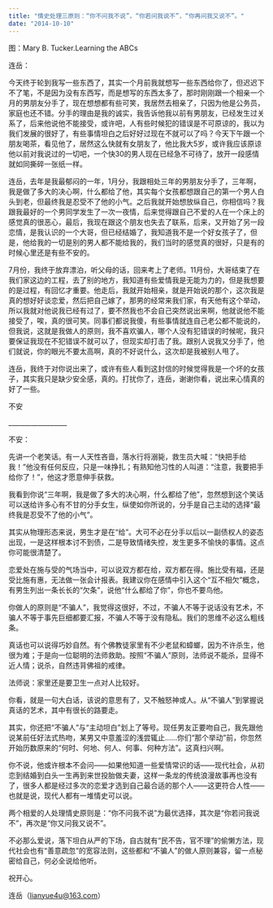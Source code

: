 ```yaml
---
title: "情史处理三原则：“你不问我不说”，“你若问我说不”，“你再问我又说不”。"
date: "2014-10-10"
---
```


图：Mary B. Tucker.Learning the ABCs

连岳：

今天终于轮到我写一些东西了，其实一个月前我就想写一些东西给你了，但迟迟下不了笔，不是因为没有东西写，而是想写的东西太多了，那时刚刚跟一个相亲一个月的男朋友分手了，现在想想都有些可笑，我居然去相亲了，只因为他是公务员，家庭也还不错。分手的理由是我的诚实，我告诉他我以前有男朋友，已经发生过关系了，后来他说他不能接受，或许吧，人有些时候犯的错误是不可原谅的，我以为我们发展的很好了，有些事情坦白之后好好过现在不就可以了吗？今天下午跟一个朋友喝茶，看见他了，居然这么快就有女朋友了，他比我大5岁，或许我应该原谅他以前对我说过的一切吧，一个快30的男人现在已经急不可待了，放开一段感情就如同撕碎一张纸一样。

连岳，去年是我最郁闷的一年，1月分，我跟相处三年的男朋友分手了，三年啊，我是做了多大的决心啊，什么都给了他，其实每个女孩都想跟自己的第一个男人白头到老，但最终我是忍受不了他的小气。之后我就开始想放纵自己，你相信吗？我跟我最好的一个男同学发生了一次一夜情，后来觉得跟自己不爱的人在一个床上的感觉真的很恶心，最后，我现在跟这个朋友也失去了联系，后来，又开始了另一段恋情，是我认识的一个大哥，但已经结婚了，我知道我不是一个好女孩子了，但是，他给我的一切是别的男人都不能给我的，我们当时的感觉真的很好，只是有的时候心里还是有些不安的。

7月份，我终于放弃漂泊，听父母的话，回来考上了老师。11月份，大哥结束了在我们家这边的工程，去了别的地方，我知道有些爱情我是无能为力的，但是我想要的是过程，有回忆才重要。他走后，我就开始相亲，就是开始说的那个，这次我是真的想好好谈恋爱，然后把自己嫁了，那男的经常来我们家，有天他有这个举动，所以我就对他说我已经有过了，要不然我也不会自己突然说出来啊，他就说他不能接受了，唉，真的很可笑。同事们都说我傻，有些事情就连自己老公都不能说的，但我说，这就是我做人的原则，我不喜欢骗人，哪个人没有犯错误的时候呢，我只要保证我现在不犯错误不就可以了，但现实却打击了我。跟别人说我又分手了，他们就说，你的眼光不要太高啊，真的不好说什么，这次却是我被别人甩了。

连岳，我终于对你说出来了，或许有些人看到这封信的时候觉得我是一个坏的女孩子，其实我只是缺少安全感，真的。打扰你了，连岳，谢谢你看，说出来心情真的好了一些。

不安

\_\_\_\_\_\_\_\_\_\_\_\_\_\_\_\_\_\_

不安：

先讲一个老笑话。有一人天性吝啬，落水行将溺毙，救生员大喊：“快把手给我！”他没有任何反应，只是一味挣扎；有熟知他习性的人叫道：“注意，我要把手给你了！”，他这才愿意伸手获救。

我看到你说“三年啊，我是做了多大的决心啊，什么都给了他”，忽然想到这个笑话可以送给许多心有不甘的分手女生，纵使如你所说的，分手是自己主动的选择“最终我是忍受不了他的小气”。

其实从物理形态来说，男生才是在“给”。大可不必在分手以后以一副债权人的姿态出现，一是这样根本讨不到债，二是导致情绪失控，发生更多不愉快的事情。这点你可能很清楚了。

恋爱处在施与受的气场当中，可以说双方都在给，双方都在得。施比受有福，还是受比施有惠，无法做一张会计报表。我建议你在感情中引入这个“互不相欠”概念，有男生列出一条长长的“欠条”，说他“什么都给了你”，你也不要鸟他。

你做人的原则是“不骗人”，我觉得这很好，不过，不骗人不等于说话没有艺术，不骗人不等于事先巨细都要汇报，不骗人不等于没有隐私。我们的思维不必这么粗线条。

真话也可以说得巧妙自然。有个佛教徒家里有不少老鼠和蟑螂，因为不许杀生，他很为难；于是向一位聪明的法师救助。按照“不骗人”原则，法师说不能杀，显得不近人情；说杀，自然违背佛祖的戒律。

法师说：家里还是要卫生一点对人比较好。

你看，就是一句大白话，该说的意思有了，又不触怒神或人。从“不骗人”到掌握说真话的艺术，其中有很长的路要走。

其实，你还把“不骗人”与“主动坦白”划上了等号。现任男友正要吻自己，我先跟他说某前任好法式热吻，某男又中意羞涩的浅尝辄止……你们“那个举动”前，你忽然开始历数原来的“何时、何地、何人、何事、何种方法”。这真扫兴啊。

你不说，他或许根本不会问——如果他知道一些爱情常识的话——现代社会，从初恋到结婚到白头一生再到来世投胎做夫妻，这样一条龙的传统浪漫故事再也没有了，很多人都是经过多次的恋爱才选到自己最合适的那个人——这更符合人性——也就是说，现代人都有一堆情史可以说。

两个相爱的人处理情史原则是：“你不问我不说”为最优选择，其次是“你若问我说不”，再次是“你又问我又说不”。

不必那么爱说，落下坦白从严的下场，自古就有“民不告，官不理”的偷懒方法，现代社会也有“善意疏忽”的宽容法则，这些都和“不骗人”的做人原则兼容，留一点秘密给自己，何必全说给他听。

祝开心。

连岳（lianyue4u@163.com）

